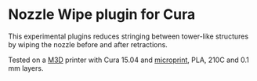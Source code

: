 
# Nozzle Wipe plugin for Cura

This experimental plugins reduces stringing between tower-like structures by wiping the nozzle before and after retractions.

Tested on a [M3D](http://printm3d.com/themicro/) printer with Cura 15.04 and [microprint](https://github.com/tomasf/microprint), PLA, 210C and 0.1 mm layers.
